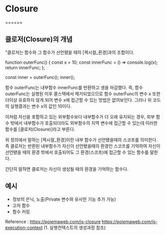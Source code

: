 # Closure
======

## 클로저(Closure)의 개념

"클로저는 함수와 그 함수가 선언됐을 때의 [렉시컬_환경]과의 조합이다.

function outerFunc() {
  const x = 10;
  const innerFunc = () => console.log(x);
  return innerFunc;
};

const inner = outerFunc();
inner();

함수 outerFunc는 내부함수 innerFunc를 반환하고 생을 마감했다.
즉, 함수 outerFunc는 실행된 이후 콜스택에서 제거되었으므로 함수
outerFunc의 변수 x 또한 더이상 유효하지 않게 되어 변수 x에 접근할
수 있는 방법은 없어보인다. 그러나 위 코드의 실행결과는 변수 x의 값인
10이다.

이처럼 자신을 포함하고 있는 외부함수보다 내부함수가 더 오래 유지되는
경우, 외부 함수 밖에서 내부함수가 호출되더라도 외부함수의 지역 변수에
접근할 수 있는데 이러한 함수를 [클로저(Closure)]라고 부른다.

위 정의에서 말하는 [렉시컬_환경]이란 내부 함수가 선언됐을때의
스코프를 의미한다. 즉 클로저는 반환된 내부함수가 자신이 선언됐을때의
환경인 스코프를 기억하여 자신이 선언됐을 때의 환경 밖에서 호출되어도
그 환경(스코프)에 접근할 수 있는 함수를 말한다.

간단히 말하면 클로저는 자신이 생성될 때의 환경을 기억하는 함수다.

## 예시
- 정보의 은닉, 노출(Private 변수와 유사한 기능 추가 가능)
- 고차 함수
- 함수 커링


Reference :
https://poiemaweb.com/js-closure
https://poiemaweb.com/js-execution-context
(1. 실행컨텍스트의 생성과정 참조)